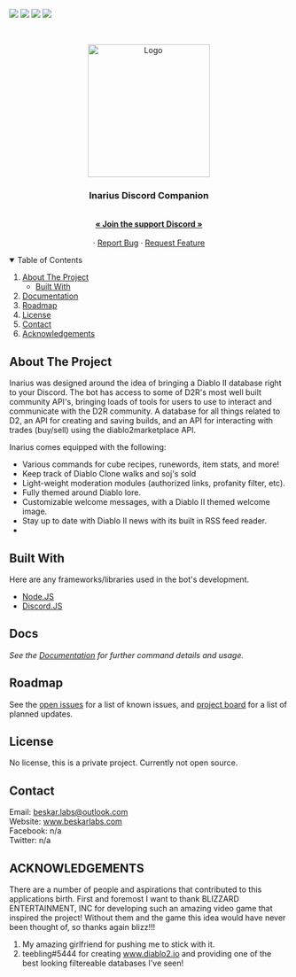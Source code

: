<!-- PROJECT SHIELDS -->
<!--
*** I'm using markdown "reference style" links for readability.
*** Reference links are enclosed in brackets [ ] instead of parentheses ( ).
*** See the bottom of this document for the declaration of the reference variables
*** for contributors-url, forks-url, etc. This is an optional, concise syntax you may use.
*** https://www.markdownguide.org/basic-syntax/#reference-style-links
-->
[![][readme-shield]][readme-url]
[![][version-shield]][version-url]
[![][issues-shield]][issues-url]
![][discord-shield]



<!-- PROJECT LOGO -->
<br />
<p align="center">
    <img src="https://imgur.com/GH5VnSq.png" alt="Logo" width="220" height="240">

  <h3 align="center">Inarius Discord Companion</h3>

  <p align="center">
    <br />
    <a href="https://discord.gg/WqunCan"><strong>« Join the support Discord »</strong></a>
    <br />
    <br />
    <!-- <a href="https://github.com/othneildrew/Best-README-Template">Invite the Bot</a> -->
    ·
    <a href="https://github.com/ALCHElVlY/inarius/issues">Report Bug</a>
    ·
    <a href="https://github.com/ALCHElVlY/inarius/issues">Request Feature</a>
  </p>
</p>



<!-- TABLE OF CONTENTS -->
<details open="open">
  <summary>Table of Contents</summary>
  <ol>
    <li>
      <a href="#about-the-project">About The Project</a>
      <ul>
        <li><a href="#built-with">Built With</a></li>
      </ul>
    </li>
    <li><a href="#docs">Documentation</a></li>
    <li><a href="#roadmap">Roadmap</a></li>
    <li><a href="#license">License</a></li>
    <li><a href="#contact">Contact</a></li>
    <li><a href="#acknowledgements">Acknowledgements</a></li>
  </ol>
</details>



<!-- ABOUT THE PROJECT -->
## About The Project

<!-- [![Product Name Screen Shot][product-screenshot]](https://example.com) -->

Inarius was designed around the idea of bringing a Diablo II database right to your Discord. The bot has access to some of D2R's most well built community API's, bringing loads of tools for users to use to interact and communicate with the D2R community. A database for all things related to D2, an API for creating and saving builds, and an API for interacting with trades (buy/sell) using the diablo2marketplace API.

Inarius comes equipped with the following:
* Various commands for cube recipes, runewords, item stats, and more!
* Keep track of Diablo Clone walks and soj's sold
* Light-weight moderation modules (authorized links, profanity filter, etc).
* Fully themed around Diablo lore.
* Customizable welcome messages, with a Diablo II themed welcome image.
* Stay up to date with Diablo II news with its built in RSS feed reader.
* 



## Built With

Here are any frameworks/libraries used in the bot's development.
* [Node.JS](https://nodejs.org/en/)
* [Discord.JS](https://discord.js.org/#/)



<!-- Documentation -->
## Docs

_See the [Documentation](#) for further command details and usage._



<!-- ROADMAP -->
## Roadmap

See the [open issues](https://github.com/ALCHElVlY/inarius/issues) for a list of known issues, and [project board](https://github.com/ALCHElVlY/inarius/projects/1) for a list of planned updates.



<!-- LICENSE -->
## License

No license, this is a private project. Currently not open source.



<!-- CONTACT -->
## Contact

Email: beskar.labs@outlook.com<br>
Website: www.beskarlabs.com<br>
Facebook: n/a<br>
Twitter: n/a


<!-- ACKNOWLEDGEMENTS -->
## ACKNOWLEDGEMENTS

There are a number of people and aspirations that contributed to this applications birth. First and foremost I want to thank BLIZZARD ENTERTAINMENT, INC
for developing such an amazing video game that inspired the project! Without them and the game this idea would have never been thought of, so thanks again blizz!!!

1. My amazing girlfriend for pushing me to stick with it.
2. teebling#5444 for creating  www.diablo2.io and providing one of the best looking filtereable databases I've seen!


<!-- MARKDOWN LINKS & IMAGES -->
<!-- https://www.markdownguide.org/basic-syntax/#reference-style-links -->
[readme-shield]: https://img.shields.io/badge/readme%20style-standard-blue.svg?style=plastic
[readme-url]: https://github.com/ALCHElVlY/inarius#readme
[discord-shield]: https://img.shields.io/discord/686731263956090915?color=blue&label=Online%20Discord%20Members&style=plastic
[version-shield]: https://img.shields.io/github/v/tag/ALCHElVlY/inarius?label=version&style=plastic
[version-url]: https://github.com/main/ALCHElVlY/inarius/releases
[issues-shield]: https://img.shields.io/github/issues/ALCHElVlY/inarius?color=blue&style=plastic
[issues-url]: https://github.com/ALCHElVlY/inarius/issues
